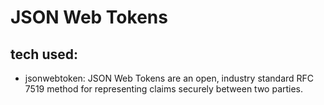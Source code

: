 # JSON Web Tokens

## tech used:
* jsonwebtoken: JSON Web Tokens are an open, industry standard RFC 7519 method for representing claims securely between two parties.